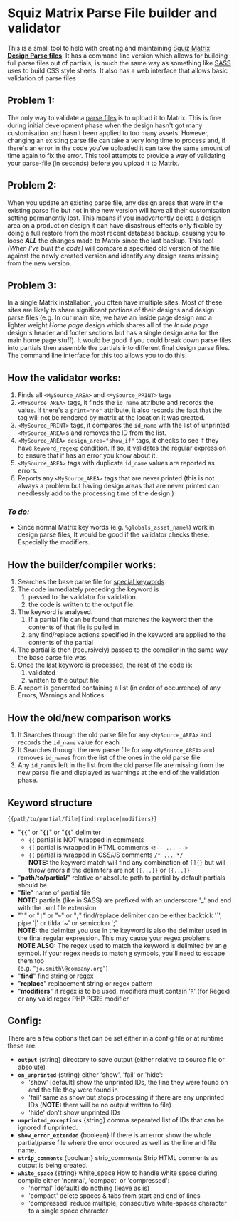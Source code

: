 # Squiz Matrix Parse File builder and validator

This is a small tool to help with creating and maintaining [Squiz Matrix __Design Parse files__](https://matrix.squiz.net/manuals/designs).
It has a command line version which allows for building full parse files out of partials, is much the same way as something like [SASS](http://sass-lang.com/) uses to build CSS style sheets. It also has a web interface that allows basic validation of parse files

## Problem 1:
The only way to validate a [parse files](https://matrix.squiz.net/manuals/designs/chapters/design-asset#parse-file) is to upload it to Matrix. This is fine during initial development phase when the design hasn't got many customisation and hasn't been applied to too many assets. However, changing an existing parse file can take a very long time to process and, if there's an error in the code you've uploaded it can take the same amount of time again to fix the error. This tool attempts to provide a way of validating your parse-file (in seconds) before you upload it to Matrix.

## Problem 2:
When you update an existing parse file, any design areas that were in the existing parse file but not in the new version will have all their customisation setting permanently lost. This means if you inadvertently delete a design area on a production design it can have disastrous effects only fixable by doing a full restore from the most recent database backup, causing you to loose _**ALL**_ the changes made to Matrix since the last backup. This tool _(When I've built the code)_ will compare a specified old version of the file against the newly created version and identify any design areas missing from the new version.

## Problem 3:
In a single Matrix installation, you often have multiple sites. Most of these sites are likely to share significant portions of their designs and design parse files (e.g. In our main site, we have an Inside page design and a lighter weight _Home page_ design which shares all of the _Inside page_ design's header and footer sections but has a single design area for the main home page stuff). It would be good if you could break down parse files into partials then assemble the partials into different final design parse files. The command line interface for this too allows you to do this.

## How the validator works:

1.	Finds all `<MySource_AREA>` and `<MySource_PRINT>` tags
2.	`<MySource_AREA>` tags, it finds the `id_name` attribute and records the value. If there's a `print="no"` attribute, it also records the fact that the tag will not be rendered by matrix at the location it was created.
3.	`<MySource_PRINT>` tags, it compares the `id_name` with the list of unprinted `<MySource_AREA>`s and removes the ID from the list.
4.  `<MySource_AREA>` `design_area="show_if"` tags, it checks to see if they have `keyword_regexp` condition. If so, it validates the regular expression to ensure that if has an error you know about it.
5.	`<MySource_AREA>` tags with duplicate  `id_name` values are reported as errors.
6.  Reports any `<MySource_AREA>` tags that are never printed (this is not always a problem but having design areas that are never printed can needlessly add to the processing time of the design.)

### _To do:_
* Since normal Matrix key words (e.g. `%globals_asset_name%`) work in design parse files, It would be good if the validator checks these. Especially the modifiers.

## How the builder/compiler works:

1.	Searches the base parse file for [special keywords](#keyword-structure)
2.	The code immediately preceding the keyword is
	1.	passed to the validator for validation.
	2.	the code is written to the output file.
3.	The keyword is analysed.
	1.	If a partial file can be found that matches the keyword then the contents of that file is pulled in.
	2.	any find/replace actions specified in the keyword are applied to the contents of the partial
4.	The partial is then (recursively) passed to the compiler in the same way the base parse file was.
5.	Once the last keyword is processed, the rest of the code is:
	1.	validated
	2.	written to the output file
6.	A report is generated containing a list (in order of occurrence) of any Errors, Warnings and Notices.

## How the old/new comparison works

1. 	It Searches through the old parse file for any `<MySource_AREA>` and records the `id_name` value for each
2. 	It Searches through the new parse file for any `<MySource_AREA>` and removes `id_name`s from the list of the ones in the old parse file
3.	Any `id_name`s left in the list from the old parse file are missing from the new parse file and displayed as warnings at the end of the validation phase.


## Keyword structure
```
{{path/to/partial/file|find|replace|modifiers}}
```

*	"__`{{`__" or "__`{[`__" or "__`{(`__"  delimiter
	*	`{{` partial is NOT wrapped in comments
	*	`{[` partial is wrapped in HTML comments `<!-- ... -->`
	*	`{(` partial is wrapped in CSS/JS comments `/* ... */`
	<br />__NOTE:__ the keyword match will find any combination of `[]{}` but will throw errors if the delimiters are not `{[...]}` or `{{...}}`
*	"__path/to/partial/__" relative or absolute path to partial by default partials should be
*	"__file__" name of partial file
	<br />__NOTE:__ partials (like in SASS) are prefixed with an underscore '_' and end with the .xml file extension
*	"__<code>&#96;</code>__" or "__`|`__" or "__`~`__" or "__;__" find/replace delimiter can be either backtick '&#96;', pipe '|' or tilda '~' or semicolon ';'
	<br />__NOTE:__ the delimiter you use in the keyword is also the delimiter used in the final regular expression. This may cause your regex problems.
	<br />__NOTE ALSO:__ The regex used to match the keyword is delimited by an __`@`__ symbol. If your regex needs to match __`@`__ symbols, you'll need to escape them too<br />(e.g. "`jo.smith\@company.org`")
*	"__find__"  find string or regex
*	"__replace__" replacement string or regex pattern
*	"__modifiers__" if regex is to be used, modifiers must contain '`R`' (for Regex) or any valid regex PHP PCRE modifier

## Config:

There are a few options that can be set either in a config file or at runtime these are:
*	__`output`__ {string} directory to save output (either relative to source file or absolute)
*	__`on_unprinted`__ {string} either 'show', 'fail' or 'hide':
	*	'show' [default] show the unprinted IDs, the line they were found on and the file they were found in
	*	'fail' same as show but stops processing if there are any unprinted IDs (__NOTE:__ there will be no output written to file)
	*	'hide' don't show unprinted IDs
*	__`unprinted_exceptions`__ {string} comma separated list of IDs that can be ignored if unprinted.
*	__`show_error_extended`__ {boolean} If there is an error show the whole partial/parse file where the error occured as well as the line and file name.
*	__`strip_comments`__ {boolean} strip_comments Strip HTML comments as output is being created.
*	__`white_space`__ {string} white_space How to handle white space during compile either 'normal', 'compact' or 'compressed':
	*	'normal' [default] do nothing (leave as is)
	*	'compact' delete spaces & tabs from start and end of lines
	*	'compressed' reduce multiple, consecutive white-spaces character to a single space character